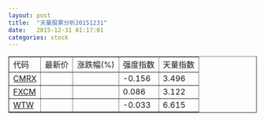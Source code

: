 ```yaml
---
layout: post
title:  "天量股票分析20151231"
date:   2015-12-31 01:17:01
categories: stock
---
```

<script type="text/javascript">
var stockList = []
stockList.push('gb_cmrx');
stockList.push('gb_fxcm');
stockList.push('gb_wtw');
</script>

<table border="1">
 <tr>
  <td>代码</td>
  <td>最新价</td>
  <td>涨跌幅(%)</td>
 <td>强度指数</td>
 <td>天量指数</td>
</tr>
  <tr id="cmrx"><td><a href="http://stock.finance.sina.com.cn/usstock/quotes/CMRX.html" target="_blank">CMRX</a></td><td></td><td></td><td>-0.156</td><td>3.496</td></tr>
  <tr id="fxcm"><td><a href="http://stock.finance.sina.com.cn/usstock/quotes/FXCM.html" target="_blank">FXCM</a></td><td></td><td></td><td>0.086</td><td>3.122</td></tr>
  <tr id="wtw"><td><a href="http://stock.finance.sina.com.cn/usstock/quotes/WTW.html" target="_blank">WTW</a></td><td></td><td></td><td>-0.033</td><td>6.615</td></tr>
</table>
